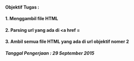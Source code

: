 #### Objektif Tugas : 
#### 1. Menggambil file HTML
#### 2. Parsing url yang ada di <a href =
#### 3. Ambil semua file HTML yang ada di url objektif nomer 2

##### Tanggal Pengerjaan : 29 September 2015
